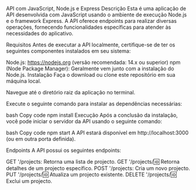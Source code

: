 API com JavaScript, Node.js e Express
Descrição
Esta é uma aplicação de API desenvolvida com JavaScript usando o ambiente de execução Node.js e o framework Express. A API oferece endpoints para realizar diversas operações, fornecendo funcionalidades específicas para atender às necessidades do aplicativo.

Requisitos
Antes de executar a API localmente, certifique-se de ter os seguintes componentes instalados em seu sistema:

Node.js: https://nodejs.org (versão recomendada: 14.x ou superior)
npm (Node Package Manager): Geralmente vem junto com a instalação do Node.js.
Instalação
Faça o download ou clone este repositório em sua máquina local.

Navegue até o diretório raiz da aplicação no terminal.

Execute o seguinte comando para instalar as dependências necessárias:

bash
Copy code
npm install
Execução
Após a conclusão da instalação, você pode iniciar o servidor da API usando o seguinte comando:

bash
Copy code
npm start
A API estará disponível em http://localhost:3000 (ou em outra porta definida).

Endpoints
A API possui os seguintes endpoints:

GET '/projects: Retorna uma lista de projecto.
GET '/projects/:id: Retorna detalhes de um projecto específico.
POST '/projects: Cria um novo projecto.
PUT '/projects/:id: Atualiza um projecto existente.
DELETE '/projects/:id: Exclui um projecto.
